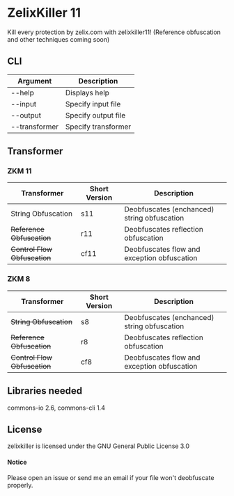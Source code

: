 # ZelixKiller 11
Kill every protection by zelix.com with zelixkiller11! (Reference obfuscation and other techniques coming soon)
## CLI
| Argument | Description |
| --- | --- |
| --help | Displays help |
| --input | Specify input file |
| --output | Specify output file |
| --transformer | Specify transformer |

## Transformer

### ZKM 11

| Transformer | Short Version | Description |
| --- | --- | --- |
| String Obfuscation | s11 | Deobfuscates (enchanced) string obfuscation |
| ~~Reference Obfuscation~~ | r11 | Deobfuscates reflection obfuscation |
| ~~Control Flow Obfuscation~~ | cf11 | Deobfuscates flow and exception obfuscation |

### ZKM 8

| Transformer | Short Version | Description |
| --- | --- | --- |
| ~~String Obfuscation~~ | s8 | Deobfuscates (enchanced) string obfuscation |
| ~~Reference Obfuscation~~ | r8 | Deobfuscates reflection obfuscation |
| ~~Control Flow Obfuscation~~ | cf8 | Deobfuscates flow and exception obfuscation |


## Libraries needed
commons-io 2.6, commons-cli 1.4

## License
zelixkiller is licensed under the GNU General Public License 3.0

#### Notice
Please open an issue or send me an email if your file won't deobfuscate properly.